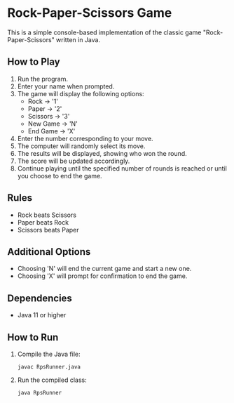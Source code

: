 # Rock-Paper-Scissors Game

This is a simple console-based implementation of the classic game "Rock-Paper-Scissors" written in Java.

## How to Play
1. Run the program.
2. Enter your name when prompted.
3. The game will display the following options:
   - Rock -> '1'
   - Paper -> '2'
   - Scissors -> '3'
   - New Game -> 'N'
   - End Game -> 'X'
4. Enter the number corresponding to your move.
5. The computer will randomly select its move.
6. The results will be displayed, showing who won the round.
7. The score will be updated accordingly.
8. Continue playing until the specified number of rounds is reached or until you choose to end the game.

## Rules
- Rock beats Scissors
- Paper beats Rock
- Scissors beats Paper

## Additional Options
- Choosing 'N' will end the current game and start a new one.
- Choosing 'X' will prompt for confirmation to end the game.

## Dependencies
- Java 11 or higher

## How to Run
1. Compile the Java file:
   ```
   javac RpsRunner.java
   ```
2. Run the compiled class:
   ```
   java RpsRunner
   ```
